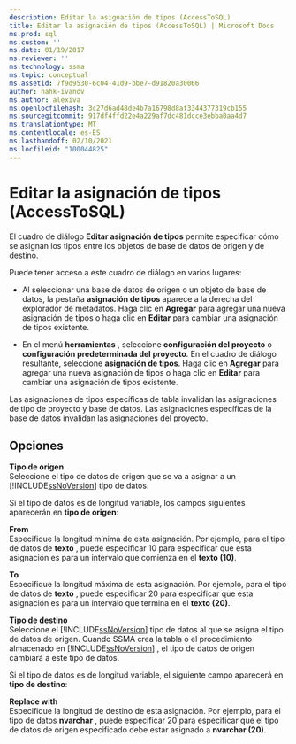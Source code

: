 ```yaml
---
description: Editar la asignación de tipos (AccessToSQL)
title: Editar la asignación de tipos (AccessToSQL) | Microsoft Docs
ms.prod: sql
ms.custom: ''
ms.date: 01/19/2017
ms.reviewer: ''
ms.technology: ssma
ms.topic: conceptual
ms.assetid: 7f9d9530-6c04-41d9-bbe7-d91820a30066
author: nahk-ivanov
ms.author: alexiva
ms.openlocfilehash: 3c27d6ad48de4b7a16798d8af3344377319cb155
ms.sourcegitcommit: 917df4ffd22e4a229af7dc481dcce3ebba0aa4d7
ms.translationtype: MT
ms.contentlocale: es-ES
ms.lasthandoff: 02/10/2021
ms.locfileid: "100044825"
---
```

# <a name="edit-type-mapping-accesstosql"></a>Editar la asignación de tipos (AccessToSQL)
El cuadro de diálogo **Editar asignación de tipos** permite especificar cómo se asignan los tipos entre los objetos de base de datos de origen y de destino.  
  
Puede tener acceso a este cuadro de diálogo en varios lugares:  
  
-   Al seleccionar una base de datos de origen o un objeto de base de datos, la pestaña **asignación de tipos** aparece a la derecha del explorador de metadatos. Haga clic en **Agregar** para agregar una nueva asignación de tipos o haga clic en **Editar** para cambiar una asignación de tipos existente.  
  
-   En el menú **herramientas** , seleccione **configuración del proyecto** o **configuración predeterminada del proyecto**. En el cuadro de diálogo resultante, seleccione **asignación de tipos**. Haga clic en **Agregar** para agregar una nueva asignación de tipos o haga clic en **Editar** para cambiar una asignación de tipos existente.  
  
Las asignaciones de tipos específicas de tabla invalidan las asignaciones de tipo de proyecto y base de datos. Las asignaciones específicas de la base de datos invalidan las asignaciones del proyecto.  
  
## <a name="options"></a>Opciones  
**Tipo de origen**  
Seleccione el tipo de datos de origen que se va a asignar a un [!INCLUDE[ssNoVersion](../../includes/ssnoversion-md.md)] tipo de datos.  
  
Si el tipo de datos es de longitud variable, los campos siguientes aparecerán en **tipo de origen**:  
  
**From**  
Especifique la longitud mínima de esta asignación. Por ejemplo, para el tipo de datos de **texto** , puede especificar 10 para especificar que esta asignación es para un intervalo que comienza en el **texto (10)**.  
  
**To**  
Especifique la longitud máxima de esta asignación. Por ejemplo, para el tipo de datos de **texto** , puede especificar 20 para especificar que esta asignación es para un intervalo que termina en el **texto (20)**.  
  
**Tipo de destino**  
Seleccione el [!INCLUDE[ssNoVersion](../../includes/ssnoversion-md.md)] tipo de datos al que se asigna el tipo de datos de origen. Cuando SSMA crea la tabla o el procedimiento almacenado en [!INCLUDE[ssNoVersion](../../includes/ssnoversion-md.md)] , el tipo de datos de origen cambiará a este tipo de datos.  
  
Si el tipo de datos es de longitud variable, el siguiente campo aparecerá en **tipo de destino**:  
  
**Replace with**  
Especifique la longitud de destino de esta asignación. Por ejemplo, para el tipo de datos **nvarchar** , puede especificar 20 para especificar que el tipo de datos de origen especificado debe estar asignado a **nvarchar (20)**.  
  
